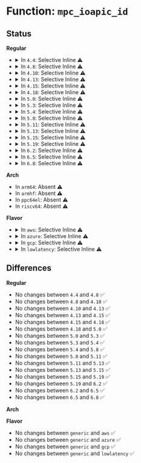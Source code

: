 # Function: <code>mpc_ioapic_id</code>

## Status
<b>Regular</b>
<ul>
<li>
<details>
<summary>In <code>4.4</code>: Selective Inline ⚠️</summary>

```c
int mpc_ioapic_id(int ioapic_idx);
```

**Collision:** Unique Global

**Inline:** Selective

**Transformation:** False

**Instances:**

```
In arch/x86/kernel/apic/io_apic.c (ffffffff81f727c7)
Location: arch/x86/kernel/apic/io_apic.c:123
Inline: True
Inline callers:
  - arch/x86/kernel/apic/io_apic.c:find_isa_irq_apic
  - arch/x86/kernel/apic/io_apic.c:clear_IO_APIC_pin
  - arch/x86/kernel/apic/io_apic.c:check_timer
  - arch/x86/kernel/apic/io_apic.c:ioapic_resume
  - arch/x86/kernel/apic/io_apic.c:print_IO_APICs
  - arch/x86/kernel/apic/io_apic.c:acpi_get_override_irq
  - arch/x86/kernel/apic/io_apic.c:mp_map_pin_to_irq
  - arch/x86/kernel/apic/io_apic.c:mp_irqdomain_alloc
  - arch/x86/kernel/apic/io_apic.c:mp_map_gsi_to_irq
Direct callers:
  - arch/x86/kernel/acpi/boot.c:mp_override_legacy_irq
  - arch/x86/kernel/acpi/boot.c:acpi_register_gsi_ioapic
  - arch/x86/kernel/acpi/boot.c:acpi_boot_init
  - arch/x86/kernel/mpparse.c:construct_default_ioirq_mptable
  - drivers/iommu/amd_iommu_init.c:early_amd_iommu_init
```
**Symbols:**

```
ffffffff81056d50-ffffffff81056d6a: mpc_ioapic_id (STB_GLOBAL)
```
</details>
</li>
<li>
<details>
<summary>In <code>4.8</code>: Selective Inline ⚠️</summary>

```c
int mpc_ioapic_id(int ioapic_idx);
```

**Collision:** Unique Global

**Inline:** Selective

**Transformation:** False

**Instances:**

```
In arch/x86/kernel/apic/io_apic.c (ffffffff81057f66)
Location: arch/x86/kernel/apic/io_apic.c:123
Inline: True
Inline callers:
  - arch/x86/kernel/apic/io_apic.c:mp_irqdomain_alloc
  - arch/x86/kernel/apic/io_apic.c:mp_register_ioapic
  - arch/x86/kernel/apic/io_apic.c:acpi_get_override_irq
  - arch/x86/kernel/apic/io_apic.c:ioapic_resume
  - arch/x86/kernel/apic/io_apic.c:setup_IO_APIC
  - arch/x86/kernel/apic/io_apic.c:mp_irqdomain_create
  - arch/x86/kernel/apic/io_apic.c:check_timer
  - arch/x86/kernel/apic/io_apic.c:check_timer
  - arch/x86/kernel/apic/io_apic.c:print_IO_APICs
  - arch/x86/kernel/apic/io_apic.c:print_IO_APICs
  - arch/x86/kernel/apic/io_apic.c:mp_map_gsi_to_irq
  - arch/x86/kernel/apic/io_apic.c:mp_map_pin_to_irq
  - arch/x86/kernel/apic/io_apic.c:find_isa_irq_apic
  - arch/x86/kernel/apic/io_apic.c:clear_IO_APIC_pin
Direct callers:
  - arch/x86/kernel/acpi/boot.c:acpi_boot_init
  - arch/x86/kernel/acpi/boot.c:acpi_register_gsi_ioapic
  - arch/x86/kernel/acpi/boot.c:mp_override_legacy_irq
  - arch/x86/kernel/mpparse.c:construct_default_ioirq_mptable
  - drivers/iommu/amd_iommu_init.c:early_amd_iommu_init
```
**Symbols:**

```
ffffffff81056fc0-ffffffff81056fda: mpc_ioapic_id (STB_GLOBAL)
```
</details>
</li>
<li>
<details>
<summary>In <code>4.10</code>: Selective Inline ⚠️</summary>

```c
int mpc_ioapic_id(int ioapic_idx);
```

**Collision:** Unique Global

**Inline:** Selective

**Transformation:** False

**Instances:**

```
In arch/x86/kernel/apic/io_apic.c (ffffffff8105acf6)
Location: arch/x86/kernel/apic/io_apic.c:122
Inline: True
Inline callers:
  - arch/x86/kernel/apic/io_apic.c:mp_irqdomain_alloc
  - arch/x86/kernel/apic/io_apic.c:mp_register_ioapic
  - arch/x86/kernel/apic/io_apic.c:acpi_get_override_irq
  - arch/x86/kernel/apic/io_apic.c:ioapic_resume
  - arch/x86/kernel/apic/io_apic.c:setup_IO_APIC
  - arch/x86/kernel/apic/io_apic.c:mp_irqdomain_create
  - arch/x86/kernel/apic/io_apic.c:check_timer
  - arch/x86/kernel/apic/io_apic.c:check_timer
  - arch/x86/kernel/apic/io_apic.c:print_IO_APICs
  - arch/x86/kernel/apic/io_apic.c:print_IO_APICs
  - arch/x86/kernel/apic/io_apic.c:mp_map_gsi_to_irq
  - arch/x86/kernel/apic/io_apic.c:mp_map_pin_to_irq
  - arch/x86/kernel/apic/io_apic.c:find_isa_irq_apic
  - arch/x86/kernel/apic/io_apic.c:clear_IO_APIC_pin
Direct callers:
  - arch/x86/kernel/acpi/boot.c:acpi_boot_init
  - arch/x86/kernel/acpi/boot.c:acpi_register_gsi_ioapic
  - arch/x86/kernel/acpi/boot.c:mp_override_legacy_irq
  - arch/x86/kernel/mpparse.c:construct_default_ioirq_mptable
  - drivers/iommu/amd_iommu_init.c:early_amd_iommu_init
```
**Symbols:**

```
ffffffff81059d70-ffffffff81059d8a: mpc_ioapic_id (STB_GLOBAL)
```
</details>
</li>
<li>
<details>
<summary>In <code>4.13</code>: Selective Inline ⚠️</summary>

```c
int mpc_ioapic_id(int ioapic_idx);
```

**Collision:** Unique Global

**Inline:** Selective

**Transformation:** False

**Instances:**

```
In arch/x86/kernel/apic/io_apic.c (ffffffff8105a2c9)
Location: arch/x86/kernel/apic/io_apic.c:122
Inline: True
Inline callers:
  - arch/x86/kernel/apic/io_apic.c:mp_irqdomain_alloc
  - arch/x86/kernel/apic/io_apic.c:mp_register_ioapic
  - arch/x86/kernel/apic/io_apic.c:acpi_get_override_irq
  - arch/x86/kernel/apic/io_apic.c:ioapic_resume
  - arch/x86/kernel/apic/io_apic.c:setup_IO_APIC
  - arch/x86/kernel/apic/io_apic.c:mp_irqdomain_create
  - arch/x86/kernel/apic/io_apic.c:check_timer
  - arch/x86/kernel/apic/io_apic.c:check_timer
  - arch/x86/kernel/apic/io_apic.c:print_IO_APICs
  - arch/x86/kernel/apic/io_apic.c:print_IO_APICs
  - arch/x86/kernel/apic/io_apic.c:mp_map_gsi_to_irq
  - arch/x86/kernel/apic/io_apic.c:mp_map_pin_to_irq
  - arch/x86/kernel/apic/io_apic.c:find_isa_irq_apic
  - arch/x86/kernel/apic/io_apic.c:clear_IO_APIC_pin
Direct callers:
  - arch/x86/kernel/acpi/boot.c:acpi_boot_init
  - arch/x86/kernel/acpi/boot.c:acpi_register_gsi_ioapic
  - arch/x86/kernel/acpi/boot.c:mp_override_legacy_irq
  - arch/x86/kernel/mpparse.c:construct_default_ioirq_mptable
  - drivers/iommu/amd_iommu_init.c:early_amd_iommu_init
```
**Symbols:**

```
ffffffff810593e0-ffffffff810593fa: mpc_ioapic_id (STB_GLOBAL)
```
</details>
</li>
<li>
<details>
<summary>In <code>4.15</code>: Selective Inline ⚠️</summary>

```c
int mpc_ioapic_id(int ioapic_idx);
```

**Collision:** Unique Global

**Inline:** Selective

**Transformation:** False

**Instances:**

```
In arch/x86/kernel/apic/io_apic.c (ffffffff8105e7be)
Location: arch/x86/kernel/apic/io_apic.c:123
Inline: True
Inline callers:
  - arch/x86/kernel/apic/io_apic.c:mp_irqdomain_alloc
  - arch/x86/kernel/apic/io_apic.c:mp_register_ioapic
  - arch/x86/kernel/apic/io_apic.c:acpi_get_override_irq
  - arch/x86/kernel/apic/io_apic.c:ioapic_resume
  - arch/x86/kernel/apic/io_apic.c:setup_IO_APIC
  - arch/x86/kernel/apic/io_apic.c:mp_irqdomain_create
  - arch/x86/kernel/apic/io_apic.c:check_timer
  - arch/x86/kernel/apic/io_apic.c:check_timer
  - arch/x86/kernel/apic/io_apic.c:print_IO_APICs
  - arch/x86/kernel/apic/io_apic.c:print_IO_APICs
  - arch/x86/kernel/apic/io_apic.c:mp_map_gsi_to_irq
  - arch/x86/kernel/apic/io_apic.c:mp_map_pin_to_irq
  - arch/x86/kernel/apic/io_apic.c:find_isa_irq_apic
  - arch/x86/kernel/apic/io_apic.c:clear_IO_APIC_pin
Direct callers:
  - arch/x86/kernel/acpi/boot.c:acpi_boot_init
  - arch/x86/kernel/acpi/boot.c:acpi_register_gsi_ioapic
  - arch/x86/kernel/acpi/boot.c:mp_register_ioapic_irq
  - arch/x86/kernel/mpparse.c:construct_default_ioirq_mptable
  - drivers/iommu/amd_iommu_init.c:early_amd_iommu_init
```
**Symbols:**

```
ffffffff8105d8d0-ffffffff8105d8ea: mpc_ioapic_id (STB_GLOBAL)
```
</details>
</li>
<li>
<details>
<summary>In <code>4.18</code>: Selective Inline ⚠️</summary>

```c
int mpc_ioapic_id(int ioapic_idx);
```

**Collision:** Unique Global

**Inline:** Selective

**Transformation:** False

**Instances:**

```
In arch/x86/kernel/apic/io_apic.c (ffffffff810621a5)
Location: arch/x86/kernel/apic/io_apic.c:124
Inline: True
Inline callers:
  - arch/x86/kernel/apic/io_apic.c:mp_irqdomain_alloc
  - arch/x86/kernel/apic/io_apic.c:mp_register_ioapic
  - arch/x86/kernel/apic/io_apic.c:mp_register_ioapic
  - arch/x86/kernel/apic/io_apic.c:acpi_get_override_irq
  - arch/x86/kernel/apic/io_apic.c:ioapic_resume
  - arch/x86/kernel/apic/io_apic.c:setup_IO_APIC
  - arch/x86/kernel/apic/io_apic.c:setup_IO_APIC
  - arch/x86/kernel/apic/io_apic.c:mp_irqdomain_create
  - arch/x86/kernel/apic/io_apic.c:check_timer
  - arch/x86/kernel/apic/io_apic.c:check_timer
  - arch/x86/kernel/apic/io_apic.c:print_IO_APICs
  - arch/x86/kernel/apic/io_apic.c:print_IO_APICs
  - arch/x86/kernel/apic/io_apic.c:mp_map_gsi_to_irq
  - arch/x86/kernel/apic/io_apic.c:mp_map_pin_to_irq
  - arch/x86/kernel/apic/io_apic.c:find_isa_irq_apic
  - arch/x86/kernel/apic/io_apic.c:clear_IO_APIC_pin
Direct callers:
  - arch/x86/kernel/acpi/boot.c:acpi_boot_init
  - arch/x86/kernel/acpi/boot.c:acpi_register_gsi_ioapic
  - arch/x86/kernel/acpi/boot.c:mp_register_ioapic_irq
  - arch/x86/kernel/mpparse.c:construct_default_ioirq_mptable
  - drivers/iommu/amd_iommu_init.c:early_amd_iommu_init
  - drivers/iommu/intel_irq_remapping.c:intel_prepare_irq_remapping
```
**Symbols:**

```
ffffffff81060a30-ffffffff81060a4a: mpc_ioapic_id (STB_GLOBAL)
```
</details>
</li>
<li>
<details>
<summary>In <code>5.0</code>: Selective Inline ⚠️</summary>

```c
int mpc_ioapic_id(int ioapic_idx);
```

**Collision:** Unique Global

**Inline:** Selective

**Transformation:** False

**Instances:**

```
In arch/x86/kernel/apic/io_apic.c (ffffffff81067e9a)
Location: arch/x86/kernel/apic/io_apic.c:124
Inline: True
Inline callers:
  - arch/x86/kernel/apic/io_apic.c:mp_irqdomain_alloc
  - arch/x86/kernel/apic/io_apic.c:mp_register_ioapic
  - arch/x86/kernel/apic/io_apic.c:mp_register_ioapic
  - arch/x86/kernel/apic/io_apic.c:acpi_get_override_irq
  - arch/x86/kernel/apic/io_apic.c:ioapic_resume
  - arch/x86/kernel/apic/io_apic.c:setup_IO_APIC
  - arch/x86/kernel/apic/io_apic.c:setup_IO_APIC
  - arch/x86/kernel/apic/io_apic.c:mp_irqdomain_create
  - arch/x86/kernel/apic/io_apic.c:check_timer
  - arch/x86/kernel/apic/io_apic.c:check_timer
  - arch/x86/kernel/apic/io_apic.c:print_IO_APICs
  - arch/x86/kernel/apic/io_apic.c:print_IO_APICs
  - arch/x86/kernel/apic/io_apic.c:mp_map_gsi_to_irq
  - arch/x86/kernel/apic/io_apic.c:mp_map_pin_to_irq
  - arch/x86/kernel/apic/io_apic.c:find_isa_irq_apic
  - arch/x86/kernel/apic/io_apic.c:clear_IO_APIC_pin
Direct callers:
  - arch/x86/kernel/acpi/boot.c:acpi_boot_init
  - arch/x86/kernel/acpi/boot.c:acpi_register_gsi_ioapic
  - arch/x86/kernel/acpi/boot.c:mp_register_ioapic_irq
  - arch/x86/kernel/mpparse.c:construct_default_ioirq_mptable
  - drivers/iommu/amd_iommu_init.c:early_amd_iommu_init
  - drivers/iommu/intel_irq_remapping.c:intel_prepare_irq_remapping
```
**Symbols:**

```
ffffffff81066710-ffffffff8106672a: mpc_ioapic_id (STB_GLOBAL)
```
</details>
</li>
<li>
<details>
<summary>In <code>5.3</code>: Selective Inline ⚠️</summary>

```c
int mpc_ioapic_id(int ioapic_idx);
```

**Collision:** Unique Global

**Inline:** Selective

**Transformation:** False

**Instances:**

```
In arch/x86/kernel/apic/io_apic.c (ffffffff8106b64b)
Location: arch/x86/kernel/apic/io_apic.c:125
Inline: True
Inline callers:
  - arch/x86/kernel/apic/io_apic.c:mp_irqdomain_alloc
  - arch/x86/kernel/apic/io_apic.c:mp_register_ioapic
  - arch/x86/kernel/apic/io_apic.c:mp_register_ioapic
  - arch/x86/kernel/apic/io_apic.c:acpi_get_override_irq
  - arch/x86/kernel/apic/io_apic.c:ioapic_resume
  - arch/x86/kernel/apic/io_apic.c:setup_IO_APIC
  - arch/x86/kernel/apic/io_apic.c:setup_IO_APIC
  - arch/x86/kernel/apic/io_apic.c:mp_irqdomain_create
  - arch/x86/kernel/apic/io_apic.c:check_timer
  - arch/x86/kernel/apic/io_apic.c:check_timer
  - arch/x86/kernel/apic/io_apic.c:print_IO_APICs
  - arch/x86/kernel/apic/io_apic.c:print_IO_APICs
  - arch/x86/kernel/apic/io_apic.c:mp_map_gsi_to_irq
  - arch/x86/kernel/apic/io_apic.c:mp_map_pin_to_irq
  - arch/x86/kernel/apic/io_apic.c:find_isa_irq_apic
  - arch/x86/kernel/apic/io_apic.c:clear_IO_APIC_pin
Direct callers:
  - arch/x86/kernel/acpi/boot.c:acpi_boot_init
  - arch/x86/kernel/acpi/boot.c:acpi_register_gsi_ioapic
  - arch/x86/kernel/acpi/boot.c:mp_register_ioapic_irq
  - arch/x86/kernel/mpparse.c:construct_default_ioirq_mptable
  - drivers/iommu/amd_iommu_init.c:early_amd_iommu_init
  - drivers/iommu/intel_irq_remapping.c:intel_prepare_irq_remapping
```
**Symbols:**

```
ffffffff81069d80-ffffffff81069d9a: mpc_ioapic_id (STB_GLOBAL)
```
</details>
</li>
<li>
<details>
<summary>In <code>5.4</code>: Selective Inline ⚠️</summary>

```c
int mpc_ioapic_id(int ioapic_idx);
```

**Collision:** Unique Global

**Inline:** Selective

**Transformation:** False

**Instances:**

```
In arch/x86/kernel/apic/io_apic.c (ffffffff8106bfaf)
Location: arch/x86/kernel/apic/io_apic.c:125
Inline: True
Inline callers:
  - arch/x86/kernel/apic/io_apic.c:mp_irqdomain_alloc
  - arch/x86/kernel/apic/io_apic.c:mp_register_ioapic
  - arch/x86/kernel/apic/io_apic.c:mp_register_ioapic
  - arch/x86/kernel/apic/io_apic.c:acpi_get_override_irq
  - arch/x86/kernel/apic/io_apic.c:ioapic_resume
  - arch/x86/kernel/apic/io_apic.c:setup_IO_APIC
  - arch/x86/kernel/apic/io_apic.c:setup_IO_APIC
  - arch/x86/kernel/apic/io_apic.c:mp_irqdomain_create
  - arch/x86/kernel/apic/io_apic.c:check_timer
  - arch/x86/kernel/apic/io_apic.c:check_timer
  - arch/x86/kernel/apic/io_apic.c:print_IO_APICs
  - arch/x86/kernel/apic/io_apic.c:print_IO_APICs
  - arch/x86/kernel/apic/io_apic.c:mp_map_gsi_to_irq
  - arch/x86/kernel/apic/io_apic.c:mp_map_pin_to_irq
  - arch/x86/kernel/apic/io_apic.c:find_isa_irq_apic
  - arch/x86/kernel/apic/io_apic.c:clear_IO_APIC_pin
Direct callers:
  - arch/x86/kernel/acpi/boot.c:acpi_boot_init
  - arch/x86/kernel/acpi/boot.c:acpi_register_gsi_ioapic
  - arch/x86/kernel/acpi/boot.c:mp_register_ioapic_irq
  - arch/x86/kernel/mpparse.c:construct_default_ioirq_mptable
  - drivers/iommu/amd_iommu_init.c:early_amd_iommu_init
  - drivers/iommu/intel_irq_remapping.c:intel_prepare_irq_remapping
```
**Symbols:**

```
ffffffff8106a720-ffffffff8106a73a: mpc_ioapic_id (STB_GLOBAL)
```
</details>
</li>
<li>
<details>
<summary>In <code>5.8</code>: Selective Inline ⚠️</summary>

```c
int mpc_ioapic_id(int ioapic_idx);
```

**Collision:** Unique Global

**Inline:** Selective

**Transformation:** False

**Instances:**

```
In arch/x86/kernel/apic/io_apic.c (ffffffff810732dd)
Location: arch/x86/kernel/apic/io_apic.c:125
Inline: True
Inline callers:
  - arch/x86/kernel/apic/io_apic.c:mp_irqdomain_alloc
  - arch/x86/kernel/apic/io_apic.c:mp_register_ioapic
  - arch/x86/kernel/apic/io_apic.c:io_apic_unique_id
  - arch/x86/kernel/apic/io_apic.c:ioapic_resume
  - arch/x86/kernel/apic/io_apic.c:mp_irqdomain_create
  - arch/x86/kernel/apic/io_apic.c:check_timer
  - arch/x86/kernel/apic/io_apic.c:print_IO_APICs
  - arch/x86/kernel/apic/io_apic.c:print_IO_APIC
  - arch/x86/kernel/apic/io_apic.c:setup_IO_APIC_irqs
  - arch/x86/kernel/apic/io_apic.c:IO_APIC_get_PCI_irq_vector
  - arch/x86/kernel/apic/io_apic.c:mp_map_pin_to_irq
  - arch/x86/kernel/apic/io_apic.c:find_isa_irq_apic
  - arch/x86/kernel/apic/io_apic.c:clear_IO_APIC_pin
Direct callers:
  - arch/x86/kernel/acpi/boot.c:mp_config_acpi_legacy_irqs
  - arch/x86/kernel/acpi/boot.c:acpi_register_gsi_ioapic
  - arch/x86/kernel/acpi/boot.c:mp_register_ioapic_irq
  - arch/x86/kernel/mpparse.c:construct_default_ioirq_mptable
  - drivers/iommu/amd/init.c:check_ioapic_information
  - drivers/iommu/intel/irq_remapping.c:parse_ioapics_under_ir
```
**Symbols:**

```
ffffffff81071ad0-ffffffff81071aea: mpc_ioapic_id (STB_GLOBAL)
```
</details>
</li>
<li>
<details>
<summary>In <code>5.11</code>: Selective Inline ⚠️</summary>

```c
int mpc_ioapic_id(int ioapic_idx);
```

**Collision:** Unique Global

**Inline:** Selective

**Transformation:** False

**Instances:**

```
In arch/x86/kernel/apic/io_apic.c (ffffffff81bd7425)
Location: arch/x86/kernel/apic/io_apic.c:125
Inline: True
Inline callers:
  - arch/x86/kernel/apic/io_apic.c:mp_irqdomain_alloc
  - arch/x86/kernel/apic/io_apic.c:mp_register_ioapic
  - arch/x86/kernel/apic/io_apic.c:io_apic_unique_id
  - arch/x86/kernel/apic/io_apic.c:ioapic_resume
  - arch/x86/kernel/apic/io_apic.c:mp_irqdomain_create
  - arch/x86/kernel/apic/io_apic.c:mp_irqdomain_create
  - arch/x86/kernel/apic/io_apic.c:check_timer
  - arch/x86/kernel/apic/io_apic.c:print_IO_APICs
  - arch/x86/kernel/apic/io_apic.c:print_IO_APIC
  - arch/x86/kernel/apic/io_apic.c:setup_IO_APIC_irqs
  - arch/x86/kernel/apic/io_apic.c:IO_APIC_get_PCI_irq_vector
  - arch/x86/kernel/apic/io_apic.c:mp_map_pin_to_irq
  - arch/x86/kernel/apic/io_apic.c:find_isa_irq_apic
  - arch/x86/kernel/apic/io_apic.c:clear_IO_APIC_pin
Direct callers:
  - arch/x86/kernel/acpi/boot.c:mp_config_acpi_legacy_irqs
  - arch/x86/kernel/acpi/boot.c:acpi_register_gsi_ioapic
  - arch/x86/kernel/acpi/boot.c:mp_register_ioapic_irq
  - arch/x86/kernel/mpparse.c:construct_default_ioirq_mptable
  - drivers/iommu/amd/init.c:check_ioapic_information
  - drivers/iommu/intel/irq_remapping.c:parse_ioapics_under_ir
```
**Symbols:**

```
ffffffff81072f80-ffffffff81072f9a: mpc_ioapic_id (STB_GLOBAL)
```
</details>
</li>
<li>
<details>
<summary>In <code>5.13</code>: Selective Inline ⚠️</summary>

```c
int mpc_ioapic_id(int ioapic_idx);
```

**Collision:** Unique Global

**Inline:** Selective

**Transformation:** False

**Instances:**

```
In arch/x86/kernel/apic/io_apic.c (ffffffff81bc95cd)
Location: arch/x86/kernel/apic/io_apic.c:125
Inline: True
Inline callers:
  - arch/x86/kernel/apic/io_apic.c:mp_irqdomain_alloc
  - arch/x86/kernel/apic/io_apic.c:mp_register_ioapic
  - arch/x86/kernel/apic/io_apic.c:io_apic_unique_id
  - arch/x86/kernel/apic/io_apic.c:ioapic_resume
  - arch/x86/kernel/apic/io_apic.c:setup_IO_APIC
  - arch/x86/kernel/apic/io_apic.c:mp_irqdomain_create
  - arch/x86/kernel/apic/io_apic.c:mp_irqdomain_create
  - arch/x86/kernel/apic/io_apic.c:check_timer
  - arch/x86/kernel/apic/io_apic.c:print_IO_APICs
  - arch/x86/kernel/apic/io_apic.c:print_IO_APIC
  - arch/x86/kernel/apic/io_apic.c:IO_APIC_get_PCI_irq_vector
  - arch/x86/kernel/apic/io_apic.c:mp_map_pin_to_irq
  - arch/x86/kernel/apic/io_apic.c:find_isa_irq_apic
  - arch/x86/kernel/apic/io_apic.c:clear_IO_APIC_pin
Direct callers:
  - arch/x86/kernel/acpi/boot.c:mp_config_acpi_legacy_irqs
  - arch/x86/kernel/acpi/boot.c:acpi_register_gsi_ioapic
  - arch/x86/kernel/acpi/boot.c:mp_register_ioapic_irq
  - arch/x86/kernel/mpparse.c:construct_default_ioirq_mptable
  - drivers/iommu/amd/init.c:early_amd_iommu_init
  - drivers/iommu/intel/irq_remapping.c:intel_prepare_irq_remapping
```
**Symbols:**

```
ffffffff81073a50-ffffffff81073a6a: mpc_ioapic_id (STB_GLOBAL)
```
</details>
</li>
<li>
<details>
<summary>In <code>5.15</code>: Selective Inline ⚠️</summary>

```c
int mpc_ioapic_id(int ioapic_idx);
```

**Collision:** Unique Global

**Inline:** Selective

**Transformation:** False

**Instances:**

```
In arch/x86/kernel/apic/io_apic.c (ffffffff81080e50)
Location: arch/x86/kernel/apic/io_apic.c:125
Inline: True
Inline callers:
  - arch/x86/kernel/apic/io_apic.c:mp_irqdomain_alloc
  - arch/x86/kernel/apic/io_apic.c:mp_register_ioapic
  - arch/x86/kernel/apic/io_apic.c:io_apic_unique_id
  - arch/x86/kernel/apic/io_apic.c:ioapic_resume
  - arch/x86/kernel/apic/io_apic.c:ioapic_resume
  - arch/x86/kernel/apic/io_apic.c:setup_IO_APIC
  - arch/x86/kernel/apic/io_apic.c:mp_irqdomain_create
  - arch/x86/kernel/apic/io_apic.c:mp_irqdomain_create
  - arch/x86/kernel/apic/io_apic.c:check_timer
  - arch/x86/kernel/apic/io_apic.c:print_IO_APICs
  - arch/x86/kernel/apic/io_apic.c:print_IO_APIC
  - arch/x86/kernel/apic/io_apic.c:IO_APIC_get_PCI_irq_vector
  - arch/x86/kernel/apic/io_apic.c:mp_map_pin_to_irq
  - arch/x86/kernel/apic/io_apic.c:find_isa_irq_apic
  - arch/x86/kernel/apic/io_apic.c:clear_IO_APIC_pin
Direct callers:
  - arch/x86/kernel/acpi/boot.c:mp_config_acpi_legacy_irqs
  - arch/x86/kernel/acpi/boot.c:acpi_register_gsi_ioapic
  - arch/x86/kernel/acpi/boot.c:mp_register_ioapic_irq
  - arch/x86/kernel/mpparse.c:construct_default_ioirq_mptable
  - drivers/iommu/amd/init.c:early_amd_iommu_init
  - drivers/iommu/intel/irq_remapping.c:intel_prepare_irq_remapping
```
**Symbols:**

```
ffffffff81080eb0-ffffffff81080ee6: mpc_ioapic_id (STB_GLOBAL)
```
</details>
</li>
<li>
<details>
<summary>In <code>5.19</code>: Selective Inline ⚠️</summary>

```c
int mpc_ioapic_id(int ioapic_idx);
```

**Collision:** Unique Global

**Inline:** Selective

**Transformation:** False

**Instances:**

```
In arch/x86/kernel/apic/io_apic.c (ffffffff810900cf)
Location: arch/x86/kernel/apic/io_apic.c:126
Inline: True
Inline callers:
  - arch/x86/kernel/apic/io_apic.c:mp_irqdomain_alloc
  - arch/x86/kernel/apic/io_apic.c:mp_register_ioapic
  - arch/x86/kernel/apic/io_apic.c:io_apic_unique_id
  - arch/x86/kernel/apic/io_apic.c:ioapic_resume
  - arch/x86/kernel/apic/io_apic.c:ioapic_resume
  - arch/x86/kernel/apic/io_apic.c:setup_IO_APIC
  - arch/x86/kernel/apic/io_apic.c:mp_irqdomain_create
  - arch/x86/kernel/apic/io_apic.c:mp_irqdomain_create
  - arch/x86/kernel/apic/io_apic.c:check_timer
  - arch/x86/kernel/apic/io_apic.c:print_IO_APICs
  - arch/x86/kernel/apic/io_apic.c:print_IO_APIC
  - arch/x86/kernel/apic/io_apic.c:IO_APIC_get_PCI_irq_vector
  - arch/x86/kernel/apic/io_apic.c:mp_map_pin_to_irq
  - arch/x86/kernel/apic/io_apic.c:find_isa_irq_apic
  - arch/x86/kernel/apic/io_apic.c:clear_IO_APIC_pin
Direct callers:
  - arch/x86/kernel/acpi/boot.c:mp_config_acpi_legacy_irqs
  - arch/x86/kernel/acpi/boot.c:acpi_register_gsi_ioapic
  - arch/x86/kernel/acpi/boot.c:mp_register_ioapic_irq
  - arch/x86/kernel/mpparse.c:construct_default_ioirq_mptable
  - drivers/iommu/amd/init.c:early_amd_iommu_init
  - drivers/iommu/intel/irq_remapping.c:intel_prepare_irq_remapping
```
**Symbols:**

```
ffffffff81090840-ffffffff8109087e: mpc_ioapic_id (STB_GLOBAL)
```
</details>
</li>
<li>
<details>
<summary>In <code>6.2</code>: Selective Inline ⚠️</summary>

```c
int mpc_ioapic_id(int ioapic_idx);
```

**Collision:** Unique Global

**Inline:** Selective

**Transformation:** False

**Instances:**

```
In arch/x86/kernel/apic/io_apic.c (ffffffff810a4f88)
Location: arch/x86/kernel/apic/io_apic.c:126
Inline: True
Inline callers:
  - arch/x86/kernel/apic/io_apic.c:mp_irqdomain_alloc
  - arch/x86/kernel/apic/io_apic.c:mp_register_ioapic
  - arch/x86/kernel/apic/io_apic.c:io_apic_unique_id
  - arch/x86/kernel/apic/io_apic.c:ioapic_resume
  - arch/x86/kernel/apic/io_apic.c:ioapic_resume
  - arch/x86/kernel/apic/io_apic.c:setup_IO_APIC
  - arch/x86/kernel/apic/io_apic.c:mp_irqdomain_create
  - arch/x86/kernel/apic/io_apic.c:mp_irqdomain_create
  - arch/x86/kernel/apic/io_apic.c:check_timer
  - arch/x86/kernel/apic/io_apic.c:print_IO_APICs
  - arch/x86/kernel/apic/io_apic.c:print_IO_APIC
  - arch/x86/kernel/apic/io_apic.c:IO_APIC_get_PCI_irq_vector
  - arch/x86/kernel/apic/io_apic.c:mp_map_pin_to_irq
  - arch/x86/kernel/apic/io_apic.c:find_isa_irq_apic
  - arch/x86/kernel/apic/io_apic.c:clear_IO_APIC_pin
Direct callers:
  - arch/x86/kernel/acpi/boot.c:mp_config_acpi_legacy_irqs
  - arch/x86/kernel/acpi/boot.c:acpi_register_gsi_ioapic
  - arch/x86/kernel/acpi/boot.c:mp_register_ioapic_irq
  - arch/x86/kernel/mpparse.c:construct_default_ioirq_mptable
  - drivers/iommu/amd/init.c:early_amd_iommu_init
  - drivers/iommu/intel/irq_remapping.c:intel_prepare_irq_remapping
```
**Symbols:**

```
ffffffff810a5340-ffffffff810a537e: mpc_ioapic_id (STB_GLOBAL)
```
</details>
</li>
<li>
<details>
<summary>In <code>6.5</code>: Selective Inline ⚠️</summary>

```c
int mpc_ioapic_id(int ioapic_idx);
```

**Collision:** Unique Global

**Inline:** Selective

**Transformation:** False

**Instances:**

```
In arch/x86/kernel/apic/io_apic.c (ffffffff810a806e)
Location: arch/x86/kernel/apic/io_apic.c:127
Inline: True
Inline callers:
  - arch/x86/kernel/apic/io_apic.c:mp_irqdomain_alloc
  - arch/x86/kernel/apic/io_apic.c:mp_register_ioapic
  - arch/x86/kernel/apic/io_apic.c:io_apic_unique_id
  - arch/x86/kernel/apic/io_apic.c:ioapic_resume
  - arch/x86/kernel/apic/io_apic.c:ioapic_resume
  - arch/x86/kernel/apic/io_apic.c:setup_IO_APIC
  - arch/x86/kernel/apic/io_apic.c:mp_irqdomain_create
  - arch/x86/kernel/apic/io_apic.c:mp_irqdomain_create
  - arch/x86/kernel/apic/io_apic.c:check_timer
  - arch/x86/kernel/apic/io_apic.c:print_IO_APICs
  - arch/x86/kernel/apic/io_apic.c:print_IO_APIC
  - arch/x86/kernel/apic/io_apic.c:IO_APIC_get_PCI_irq_vector
  - arch/x86/kernel/apic/io_apic.c:mp_map_pin_to_irq
  - arch/x86/kernel/apic/io_apic.c:find_isa_irq_apic
  - arch/x86/kernel/apic/io_apic.c:clear_IO_APIC_pin
Direct callers:
  - arch/x86/kernel/acpi/boot.c:mp_config_acpi_legacy_irqs
  - arch/x86/kernel/acpi/boot.c:acpi_register_gsi_ioapic
  - arch/x86/kernel/acpi/boot.c:mp_register_ioapic_irq
  - arch/x86/kernel/mpparse.c:construct_default_ioirq_mptable
  - drivers/iommu/amd/init.c:early_amd_iommu_init
  - drivers/iommu/intel/irq_remapping.c:intel_prepare_irq_remapping
```
**Symbols:**

```
ffffffff810a8430-ffffffff810a8471: mpc_ioapic_id (STB_GLOBAL)
```
</details>
</li>
<li>
<details>
<summary>In <code>6.8</code>: Selective Inline ⚠️</summary>

```c
int mpc_ioapic_id(int ioapic_idx);
```

**Collision:** Unique Global

**Inline:** Selective

**Transformation:** False

**Instances:**

```
In arch/x86/kernel/apic/io_apic.c (ffffffff810af0fd)
Location: arch/x86/kernel/apic/io_apic.c:127
Inline: True
Inline callers:
  - arch/x86/kernel/apic/io_apic.c:mp_irqdomain_alloc
  - arch/x86/kernel/apic/io_apic.c:mp_register_ioapic
  - arch/x86/kernel/apic/io_apic.c:io_apic_unique_id
  - arch/x86/kernel/apic/io_apic.c:ioapic_resume
  - arch/x86/kernel/apic/io_apic.c:ioapic_resume
  - arch/x86/kernel/apic/io_apic.c:setup_IO_APIC
  - arch/x86/kernel/apic/io_apic.c:mp_irqdomain_create
  - arch/x86/kernel/apic/io_apic.c:mp_irqdomain_create
  - arch/x86/kernel/apic/io_apic.c:check_timer
  - arch/x86/kernel/apic/io_apic.c:print_IO_APICs
  - arch/x86/kernel/apic/io_apic.c:print_IO_APIC
  - arch/x86/kernel/apic/io_apic.c:IO_APIC_get_PCI_irq_vector
  - arch/x86/kernel/apic/io_apic.c:mp_map_pin_to_irq
  - arch/x86/kernel/apic/io_apic.c:find_isa_irq_apic
  - arch/x86/kernel/apic/io_apic.c:clear_IO_APIC_pin
Direct callers:
  - arch/x86/kernel/acpi/boot.c:mp_config_acpi_legacy_irqs
  - arch/x86/kernel/acpi/boot.c:acpi_register_gsi_ioapic
  - arch/x86/kernel/acpi/boot.c:mp_register_ioapic_irq
  - arch/x86/kernel/mpparse.c:construct_default_ioirq_mptable
  - drivers/iommu/amd/init.c:early_amd_iommu_init
  - drivers/iommu/intel/irq_remapping.c:intel_prepare_irq_remapping
```
**Symbols:**

```
ffffffff810af4c0-ffffffff810af501: mpc_ioapic_id (STB_GLOBAL)
```
</details>
</li>
</ul>
<b>Arch</b>
<ul>
<li>
In <code>arm64</code>: Absent ⚠️
</li>
<li>
In <code>armhf</code>: Absent ⚠️
</li>
<li>
In <code>ppc64el</code>: Absent ⚠️
</li>
<li>
In <code>riscv64</code>: Absent ⚠️
</li>
</ul>
<b>Flavor</b>
<ul>
<li>
<details>
<summary>In <code>aws</code>: Selective Inline ⚠️</summary>

```c
int mpc_ioapic_id(int ioapic_idx);
```

**Collision:** Unique Global

**Inline:** Selective

**Transformation:** False

**Instances:**

```
In arch/x86/kernel/apic/io_apic.c (ffffffff8106ba9f)
Location: arch/x86/kernel/apic/io_apic.c:125
Inline: True
Inline callers:
  - arch/x86/kernel/apic/io_apic.c:mp_irqdomain_alloc
  - arch/x86/kernel/apic/io_apic.c:mp_register_ioapic
  - arch/x86/kernel/apic/io_apic.c:mp_register_ioapic
  - arch/x86/kernel/apic/io_apic.c:acpi_get_override_irq
  - arch/x86/kernel/apic/io_apic.c:ioapic_resume
  - arch/x86/kernel/apic/io_apic.c:setup_IO_APIC
  - arch/x86/kernel/apic/io_apic.c:setup_IO_APIC
  - arch/x86/kernel/apic/io_apic.c:mp_irqdomain_create
  - arch/x86/kernel/apic/io_apic.c:check_timer
  - arch/x86/kernel/apic/io_apic.c:check_timer
  - arch/x86/kernel/apic/io_apic.c:print_IO_APICs
  - arch/x86/kernel/apic/io_apic.c:print_IO_APICs
  - arch/x86/kernel/apic/io_apic.c:mp_map_gsi_to_irq
  - arch/x86/kernel/apic/io_apic.c:mp_map_pin_to_irq
  - arch/x86/kernel/apic/io_apic.c:find_isa_irq_apic
  - arch/x86/kernel/apic/io_apic.c:clear_IO_APIC_pin
Direct callers:
  - arch/x86/kernel/acpi/boot.c:acpi_boot_init
  - arch/x86/kernel/acpi/boot.c:acpi_register_gsi_ioapic
  - arch/x86/kernel/acpi/boot.c:mp_register_ioapic_irq
  - arch/x86/kernel/mpparse.c:construct_default_ioirq_mptable
  - drivers/iommu/amd_iommu_init.c:early_amd_iommu_init
  - drivers/iommu/intel_irq_remapping.c:intel_prepare_irq_remapping
```
**Symbols:**

```
ffffffff8106a210-ffffffff8106a22a: mpc_ioapic_id (STB_GLOBAL)
```
</details>
</li>
<li>
<details>
<summary>In <code>azure</code>: Selective Inline ⚠️</summary>

```c
int mpc_ioapic_id(int ioapic_idx);
```

**Collision:** Unique Global

**Inline:** Selective

**Transformation:** False

**Instances:**

```
In arch/x86/kernel/apic/io_apic.c (ffffffff8105bdd2)
Location: arch/x86/kernel/apic/io_apic.c:125
Inline: True
Inline callers:
  - arch/x86/kernel/apic/io_apic.c:mp_irqdomain_alloc
  - arch/x86/kernel/apic/io_apic.c:mp_register_ioapic
  - arch/x86/kernel/apic/io_apic.c:mp_register_ioapic
  - arch/x86/kernel/apic/io_apic.c:acpi_get_override_irq
  - arch/x86/kernel/apic/io_apic.c:ioapic_resume
  - arch/x86/kernel/apic/io_apic.c:setup_IO_APIC
  - arch/x86/kernel/apic/io_apic.c:setup_IO_APIC
  - arch/x86/kernel/apic/io_apic.c:mp_irqdomain_create
  - arch/x86/kernel/apic/io_apic.c:check_timer
  - arch/x86/kernel/apic/io_apic.c:check_timer
  - arch/x86/kernel/apic/io_apic.c:print_IO_APICs
  - arch/x86/kernel/apic/io_apic.c:print_IO_APICs
  - arch/x86/kernel/apic/io_apic.c:mp_map_gsi_to_irq
  - arch/x86/kernel/apic/io_apic.c:mp_map_pin_to_irq
  - arch/x86/kernel/apic/io_apic.c:find_isa_irq_apic
  - arch/x86/kernel/apic/io_apic.c:clear_IO_APIC_pin
Direct callers:
  - arch/x86/kernel/acpi/boot.c:acpi_boot_init
  - arch/x86/kernel/acpi/boot.c:acpi_register_gsi_ioapic
  - arch/x86/kernel/acpi/boot.c:mp_register_ioapic_irq
  - arch/x86/kernel/mpparse.c:construct_default_ioirq_mptable
  - drivers/iommu/amd_iommu_init.c:early_amd_iommu_init
  - drivers/iommu/intel_irq_remapping.c:intel_prepare_irq_remapping
```
**Symbols:**

```
ffffffff8105a570-ffffffff8105a58a: mpc_ioapic_id (STB_GLOBAL)
```
</details>
</li>
<li>
<details>
<summary>In <code>gcp</code>: Selective Inline ⚠️</summary>

```c
int mpc_ioapic_id(int ioapic_idx);
```

**Collision:** Unique Global

**Inline:** Selective

**Transformation:** False

**Instances:**

```
In arch/x86/kernel/apic/io_apic.c (ffffffff8106bf4f)
Location: arch/x86/kernel/apic/io_apic.c:125
Inline: True
Inline callers:
  - arch/x86/kernel/apic/io_apic.c:mp_irqdomain_alloc
  - arch/x86/kernel/apic/io_apic.c:mp_register_ioapic
  - arch/x86/kernel/apic/io_apic.c:mp_register_ioapic
  - arch/x86/kernel/apic/io_apic.c:acpi_get_override_irq
  - arch/x86/kernel/apic/io_apic.c:ioapic_resume
  - arch/x86/kernel/apic/io_apic.c:setup_IO_APIC
  - arch/x86/kernel/apic/io_apic.c:setup_IO_APIC
  - arch/x86/kernel/apic/io_apic.c:mp_irqdomain_create
  - arch/x86/kernel/apic/io_apic.c:check_timer
  - arch/x86/kernel/apic/io_apic.c:check_timer
  - arch/x86/kernel/apic/io_apic.c:print_IO_APICs
  - arch/x86/kernel/apic/io_apic.c:print_IO_APICs
  - arch/x86/kernel/apic/io_apic.c:mp_map_gsi_to_irq
  - arch/x86/kernel/apic/io_apic.c:mp_map_pin_to_irq
  - arch/x86/kernel/apic/io_apic.c:find_isa_irq_apic
  - arch/x86/kernel/apic/io_apic.c:clear_IO_APIC_pin
Direct callers:
  - arch/x86/kernel/acpi/boot.c:acpi_boot_init
  - arch/x86/kernel/acpi/boot.c:acpi_register_gsi_ioapic
  - arch/x86/kernel/acpi/boot.c:mp_register_ioapic_irq
  - arch/x86/kernel/mpparse.c:construct_default_ioirq_mptable
  - drivers/iommu/amd_iommu_init.c:early_amd_iommu_init
  - drivers/iommu/intel_irq_remapping.c:intel_prepare_irq_remapping
```
**Symbols:**

```
ffffffff8106a6c0-ffffffff8106a6da: mpc_ioapic_id (STB_GLOBAL)
```
</details>
</li>
<li>
<details>
<summary>In <code>lowlatency</code>: Selective Inline ⚠️</summary>

```c
int mpc_ioapic_id(int ioapic_idx);
```

**Collision:** Unique Global

**Inline:** Selective

**Transformation:** False

**Instances:**

```
In arch/x86/kernel/apic/io_apic.c (ffffffff8106d64f)
Location: arch/x86/kernel/apic/io_apic.c:125
Inline: True
Inline callers:
  - arch/x86/kernel/apic/io_apic.c:mp_irqdomain_alloc
  - arch/x86/kernel/apic/io_apic.c:mp_register_ioapic
  - arch/x86/kernel/apic/io_apic.c:mp_register_ioapic
  - arch/x86/kernel/apic/io_apic.c:acpi_get_override_irq
  - arch/x86/kernel/apic/io_apic.c:ioapic_resume
  - arch/x86/kernel/apic/io_apic.c:setup_IO_APIC
  - arch/x86/kernel/apic/io_apic.c:setup_IO_APIC
  - arch/x86/kernel/apic/io_apic.c:mp_irqdomain_create
  - arch/x86/kernel/apic/io_apic.c:check_timer
  - arch/x86/kernel/apic/io_apic.c:check_timer
  - arch/x86/kernel/apic/io_apic.c:print_IO_APICs
  - arch/x86/kernel/apic/io_apic.c:print_IO_APICs
  - arch/x86/kernel/apic/io_apic.c:mp_map_gsi_to_irq
  - arch/x86/kernel/apic/io_apic.c:mp_map_pin_to_irq
  - arch/x86/kernel/apic/io_apic.c:find_isa_irq_apic
  - arch/x86/kernel/apic/io_apic.c:clear_IO_APIC_pin
Direct callers:
  - arch/x86/kernel/acpi/boot.c:acpi_boot_init
  - arch/x86/kernel/acpi/boot.c:acpi_register_gsi_ioapic
  - arch/x86/kernel/acpi/boot.c:mp_register_ioapic_irq
  - arch/x86/kernel/mpparse.c:construct_default_ioirq_mptable
  - drivers/iommu/amd_iommu_init.c:early_amd_iommu_init
  - drivers/iommu/intel_irq_remapping.c:intel_prepare_irq_remapping
```
**Symbols:**

```
ffffffff8106bdc0-ffffffff8106bdda: mpc_ioapic_id (STB_GLOBAL)
```
</details>
</li>
</ul>

## Differences
<b>Regular</b>
<ul>
<li>
No changes between <code>4.4</code> and <code>4.8</code> ✅
</li>
<li>
No changes between <code>4.8</code> and <code>4.10</code> ✅
</li>
<li>
No changes between <code>4.10</code> and <code>4.13</code> ✅
</li>
<li>
No changes between <code>4.13</code> and <code>4.15</code> ✅
</li>
<li>
No changes between <code>4.15</code> and <code>4.18</code> ✅
</li>
<li>
No changes between <code>4.18</code> and <code>5.0</code> ✅
</li>
<li>
No changes between <code>5.0</code> and <code>5.3</code> ✅
</li>
<li>
No changes between <code>5.3</code> and <code>5.4</code> ✅
</li>
<li>
No changes between <code>5.4</code> and <code>5.8</code> ✅
</li>
<li>
No changes between <code>5.8</code> and <code>5.11</code> ✅
</li>
<li>
No changes between <code>5.11</code> and <code>5.13</code> ✅
</li>
<li>
No changes between <code>5.13</code> and <code>5.15</code> ✅
</li>
<li>
No changes between <code>5.15</code> and <code>5.19</code> ✅
</li>
<li>
No changes between <code>5.19</code> and <code>6.2</code> ✅
</li>
<li>
No changes between <code>6.2</code> and <code>6.5</code> ✅
</li>
<li>
No changes between <code>6.5</code> and <code>6.8</code> ✅
</li>
</ul>
<b>Arch</b>
<ul>
</ul>
<b>Flavor</b>
<ul>
<li>
No changes between <code>generic</code> and <code>aws</code> ✅
</li>
<li>
No changes between <code>generic</code> and <code>azure</code> ✅
</li>
<li>
No changes between <code>generic</code> and <code>gcp</code> ✅
</li>
<li>
No changes between <code>generic</code> and <code>lowlatency</code> ✅
</li>
</ul>
